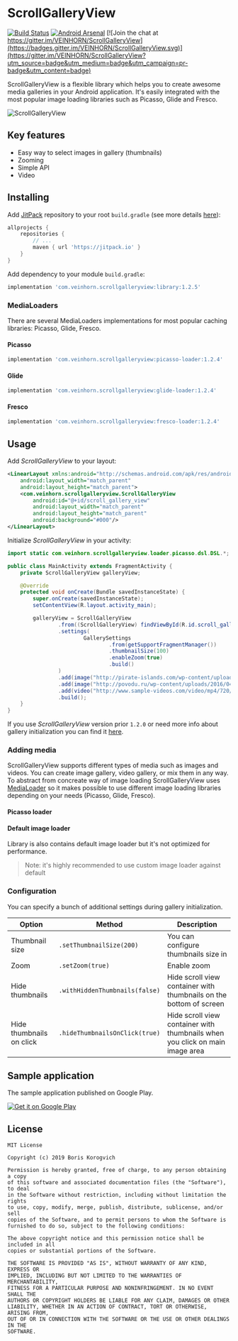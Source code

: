 # ScrollGalleryView

[![Build Status](https://travis-ci.org/VEINHORN/ScrollGalleryView.svg?branch=master)](https://travis-ci.org/VEINHORN/ScrollGalleryView)
[![Android Arsenal](https://img.shields.io/badge/Android%20Arsenal-ScrollGalleryView-brightgreen.svg?style=flat)](https://android-arsenal.com/details/1/2472)
[![Join the chat at https://gitter.im/VEINHORN/ScrollGalleryView](https://badges.gitter.im/VEINHORN/ScrollGalleryView.svg)](https://gitter.im/VEINHORN/ScrollGalleryView?utm_source=badge&utm_medium=badge&utm_campaign=pr-badge&utm_content=badge)

ScrollGalleryView is a flexible library which helps you to create awesome media galleries in your Android application. It's easily integrated with the most popular image loading libraries such as Picasso, Glide and Fresco.

![ScrollGalleryView](http://i.imgur.com/xrBt4Xx.gif)

## Key features

- Easy way to select images in gallery (thumbnails)
- Zooming
- Simple API
- Video

## Installing

Add [JitPack](https://jitpack.io) repository to your root `build.gradle` (see more details [here](https://github.com/VEINHORN/ScrollGalleryView/issues/71)):

```gradle
allprojects {
    repositories {
        // ...
        maven { url 'https://jitpack.io' }
    }
}
```

Add dependency to your module `build.gradle`:

```gradle
implementation 'com.veinhorn.scrollgalleryview:library:1.2.5'
```

### MediaLoaders

There are several MediaLoaders implementations for most popular caching libraries: Picasso, Glide, Fresco.

#### Picasso

```gradle
implementation 'com.veinhorn.scrollgalleryview:picasso-loader:1.2.4'
```

#### Glide

```gradle
implementation 'com.veinhorn.scrollgalleryview:glide-loader:1.2.4'
```

#### Fresco

```gradle
implementation 'com.veinhorn.scrollgalleryview:fresco-loader:1.2.4'
```

## Usage

Add *ScrollGalleryView* to your layout:

```xml
<LinearLayout xmlns:android="http://schemas.android.com/apk/res/android"
    android:layout_width="match_parent"
    android:layout_height="match_parent">
    <com.veinhorn.scrollgalleryview.ScrollGalleryView
        android:id="@+id/scroll_gallery_view"
        android:layout_width="match_parent"
        android:layout_height="match_parent"
        android:background="#000"/>
</LinearLayout>
```

Initialize *ScrollGalleryView* in your activity:

```java
import static com.veinhorn.scrollgalleryview.loader.picasso.dsl.DSL.*; // simplifies adding media

public class MainActivity extends FragmentActivity {
    private ScrollGalleryView galleryView;

    @Override
    protected void onCreate(Bundle savedInstanceState) {
        super.onCreate(savedInstanceState);
        setContentView(R.layout.activity_main);

        galleryView = ScrollGalleryView
                .from((ScrollGalleryView) findViewById(R.id.scroll_gallery_view))
                .settings(
                        GallerySettings
                                .from(getSupportFragmentManager())
                                .thumbnailSize(100)
                                .enableZoom(true)
                                .build()
                )
                .add(image("http://pirate-islands.com/wp-content/uploads/2018/07/07_Dom-Fernando-II_01-636x310.jpg"))
                .add(image("http://povodu.ru/wp-content/uploads/2016/04/pochemu-korabl-derzitsa-na-vode.jpg"))
                .add(video("http://www.sample-videos.com/video/mp4/720/big_buck_bunny_720p_1mb.mp4", R.mipmap.default_video))
                .build();
    }
}
```

If you use *ScrollGalleryView* version prior `1.2.0` or need more info about gallery initialization you can find it [here](docs/init-gallery.md).

### Adding media

ScrollGalleryView supports different types of media such as images and videos. You can create image gallery, video gallery, or mix them in any way. To abstract from concreate way of image loading ScrollGalleryView uses [MediaLoader](library/src/main/java/com/veinhorn/scrollgalleryview/loader/MediaLoader.java) so it makes possible to use different image loading libraries depending on your needs (Picasso, Glide, Fresco).

#### **Picasso** loader

#### Default image loader

Library is also contains default image loader but it's not optimized for performance.

> Note: it's highly recommended to use custom image loader against default

### Configuration

You can specify a bunch of additional settings during gallery initialization.

|Option|Method|Description|
|------|------|-----------|
| Thumbnail size | `.setThumbnailSize(200)` | You can configure thumbnails size in |
| Zoom | `.setZoom(true)` | Enable zoom |
| Hide thumbnails | `.withHiddenThumbnails(false)` | Hide scroll view container with thumbnails on the bottom of screen |
| Hide thumbnails on click | `.hideThumbnailsOnClick(true)` | Hide scroll view container with thumbnails when you click on main image area |

## Sample application

The sample application published on Google Play.

[![Get it on Google Play](http://www.android.com/images/brand/get_it_on_play_logo_small.png)](https://play.google.com/store/apps/details?id=com.veinhorn.scrollgalleryview)

## License

    MIT License

    Copyright (c) 2019 Boris Korogvich

    Permission is hereby granted, free of charge, to any person obtaining a copy
    of this software and associated documentation files (the "Software"), to deal
    in the Software without restriction, including without limitation the rights
    to use, copy, modify, merge, publish, distribute, sublicense, and/or sell
    copies of the Software, and to permit persons to whom the Software is
    furnished to do so, subject to the following conditions:

    The above copyright notice and this permission notice shall be included in all
    copies or substantial portions of the Software.

    THE SOFTWARE IS PROVIDED "AS IS", WITHOUT WARRANTY OF ANY KIND, EXPRESS OR
    IMPLIED, INCLUDING BUT NOT LIMITED TO THE WARRANTIES OF MERCHANTABILITY,
    FITNESS FOR A PARTICULAR PURPOSE AND NONINFRINGEMENT. IN NO EVENT SHALL THE
    AUTHORS OR COPYRIGHT HOLDERS BE LIABLE FOR ANY CLAIM, DAMAGES OR OTHER
    LIABILITY, WHETHER IN AN ACTION OF CONTRACT, TORT OR OTHERWISE, ARISING FROM,
    OUT OF OR IN CONNECTION WITH THE SOFTWARE OR THE USE OR OTHER DEALINGS IN THE
    SOFTWARE.
